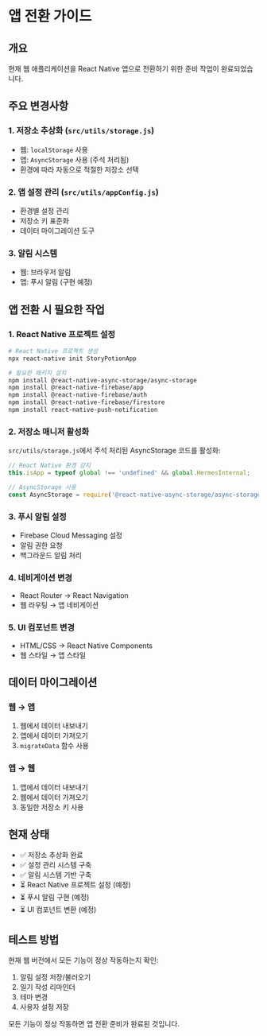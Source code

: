 # 앱 전환 가이드

## 개요
현재 웹 애플리케이션을 React Native 앱으로 전환하기 위한 준비 작업이 완료되었습니다.

## 주요 변경사항

### 1. 저장소 추상화 (`src/utils/storage.js`)
- 웹: `localStorage` 사용
- 앱: `AsyncStorage` 사용 (주석 처리됨)
- 환경에 따라 자동으로 적절한 저장소 선택

### 2. 앱 설정 관리 (`src/utils/appConfig.js`)
- 환경별 설정 관리
- 저장소 키 표준화
- 데이터 마이그레이션 도구

### 3. 알림 시스템
- 웹: 브라우저 알림
- 앱: 푸시 알림 (구현 예정)

## 앱 전환 시 필요한 작업

### 1. React Native 프로젝트 설정
```bash
# React Native 프로젝트 생성
npx react-native init StoryPotionApp

# 필요한 패키지 설치
npm install @react-native-async-storage/async-storage
npm install @react-native-firebase/app
npm install @react-native-firebase/auth
npm install @react-native-firebase/firestore
npm install react-native-push-notification
```

### 2. 저장소 매니저 활성화
`src/utils/storage.js`에서 주석 처리된 AsyncStorage 코드를 활성화:

```javascript
// React Native 환경 감지
this.isApp = typeof global !== 'undefined' && global.HermesInternal;

// AsyncStorage 사용
const AsyncStorage = require('@react-native-async-storage/async-storage');
```

### 3. 푸시 알림 설정
- Firebase Cloud Messaging 설정
- 알림 권한 요청
- 백그라운드 알림 처리

### 4. 네비게이션 변경
- React Router → React Navigation
- 웹 라우팅 → 앱 네비게이션

### 5. UI 컴포넌트 변경
- HTML/CSS → React Native Components
- 웹 스타일 → 앱 스타일

## 데이터 마이그레이션

### 웹 → 앱
1. 웹에서 데이터 내보내기
2. 앱에서 데이터 가져오기
3. `migrateData` 함수 사용

### 앱 → 웹
1. 앱에서 데이터 내보내기
2. 웹에서 데이터 가져오기
3. 동일한 저장소 키 사용

## 현재 상태
- ✅ 저장소 추상화 완료
- ✅ 설정 관리 시스템 구축
- ✅ 알림 시스템 기반 구축
- ⏳ React Native 프로젝트 설정 (예정)
- ⏳ 푸시 알림 구현 (예정)
- ⏳ UI 컴포넌트 변환 (예정)

## 테스트 방법
현재 웹 버전에서 모든 기능이 정상 작동하는지 확인:
1. 알림 설정 저장/불러오기
2. 일기 작성 리마인더
3. 테마 변경
4. 사용자 설정 저장

모든 기능이 정상 작동하면 앱 전환 준비가 완료된 것입니다. 